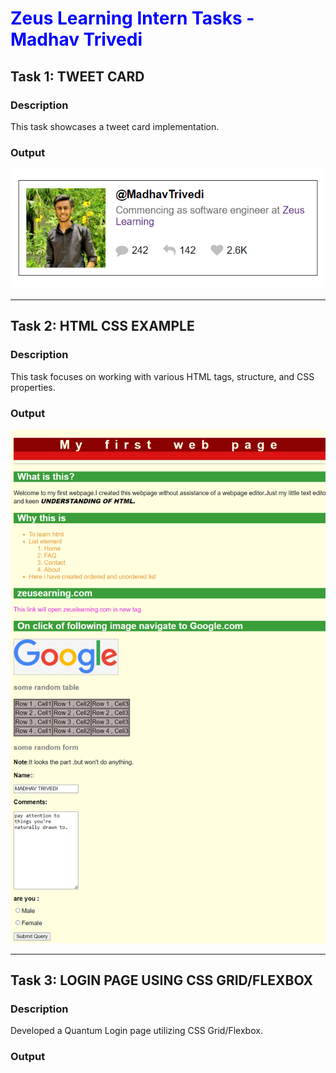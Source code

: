 <h1 style="color: blue !important;"> Zeus Learning Intern Tasks - Madhav Trivedi</h1>

## Task 1: TWEET CARD

### Description
This task showcases a tweet card implementation.

### Output
![Tweet Card Preview](https://github.com/Trivedi-Madhav/zeustraining/blob/main/01%20Tweet%20Card/TweetCard_Preview.png?raw=true)

---

## Task 2: HTML CSS EXAMPLE

### Description
This task focuses on working with various HTML tags, structure, and CSS properties.

### Output
![HTML/CSS Example](https://github.com/Trivedi-Madhav/zeustraining/blob/main/02%20HTML%20CSS%20EXAMPLE/02_HTML_CSS_OUTPUT.png?raw=true)

---

## Task 3: LOGIN PAGE USING CSS GRID/FLEXBOX

### Description
Developed a Quantum Login page utilizing CSS Grid/Flexbox.

### Output





